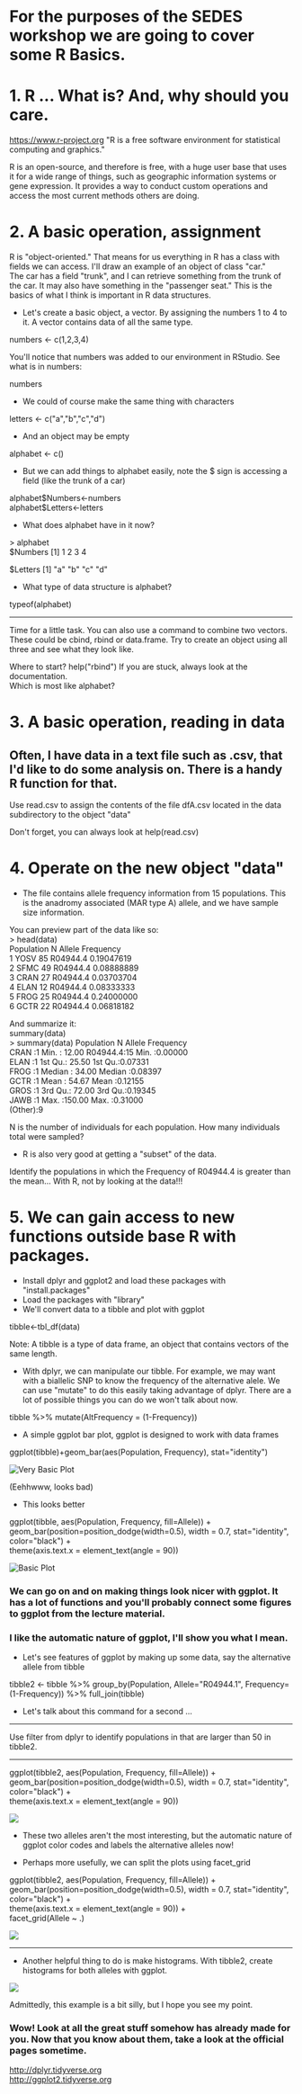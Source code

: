 # For the purposes of the SEDES workshop we are going to cover some R Basics.

# 1.  R ... What is? And, why should you care.

https://www.r-project.org "R is a free software environment for statistical computing and graphics."

R is an open-source, and therefore is free, with a huge user base that uses it for a wide range of things, such as geographic information systems or gene expression. It provides a way to conduct custom operations and access the most current methods others are doing. 

# 2.  A basic operation, assignment

R is "object-oriented." That means for us everything in R has a class with fields we can access. I'll draw an example of an object of class "car."  
The car has a field "trunk", and I can retrieve something from the trunk of the car. It may also have something in the "passenger seat." This is the basics of what I think is important in R data structures.

  * Let's create a basic object, a vector. By assigning the numbers 1 to 4 to it. A vector contains data of all the same type.
  
numbers <- c(1,2,3,4)

You'll notice that numbers was added to our environment in RStudio. See what is in numbers:

numbers

  * We could of course make the same thing with characters

letters <- c("a","b","c","d")

  * And an object may be empty

alphabet <- c()

  * But we can add things to alphabet easily, note the $ sign is accessing a field (like the trunk of a car) 

alphabet\$Numbers<-numbers  
alphabet\$Letters<-letters

  * What does alphabet have in it now?

\> alphabet  
\$Numbers
[1] 1 2 3 4

\$Letters
[1] "a" "b" "c" "d"

  * What type of data structure is alphabet?

typeof(alphabet)

---
Time for a little task. You can also use a command to combine two vectors. These could be cbind, rbind or data.frame. Try to create an object using all three and see what they look like.

Where to start? help("rbind") If you are stuck, always look at the documentation.  
Which is most like alphabet?

# 3.  A basic operation, reading in data
Often, I have data in a text file such as .csv, that I'd like to do some analysis on. There is a handy R function for that.
---
Use read.csv to assign the contents of the file dfA.csv located in the data subdirectory to the object "data"
  
Don't forget, you can always look at help(read.csv)
  
# 4.  Operate on the new object "data"
  * The file contains allele frequency information from 15 populations. This is the anadromy associated (MAR type A) allele, and we have sample size information.

You can preview part of the data like so:  
\> head(data)  
  Population  N   Allele  Frequency  
1       YOSV 85 R04944.4 0.19047619  
2       SFMC 49 R04944.4 0.08888889  
3       CRAN 27 R04944.4 0.03703704  
4       ELAN 12 R04944.4 0.08333333  
5       FROG 25 R04944.4 0.24000000  
6       GCTR 22 R04944.4 0.06818182  

And summarize it:  
summary(data)  
\> summary(data)
   Population       N               Allele     Frequency        
 CRAN   :1    Min.   : 12.00   R04944.4:15   Min.   :0.00000    
 ELAN   :1    1st Qu.: 25.50                 1st Qu.:0.07331    
 FROG   :1    Median : 34.00                 Median :0.08397    
 GCTR   :1    Mean   : 54.67                 Mean   :0.12155    
 GROS   :1    3rd Qu.: 72.00                 3rd Qu.:0.19345    
 JAWB   :1    Max.   :150.00                 Max.   :0.31000    
 (Other):9                                                      


N is the number of individuals for each population. How many individuals total were sampled?

  * R is also very good at getting a "subset" of the data.  
  
Identify the populations in which the Frequency of R04944.4 is greater than the mean... With R, not by looking at the data!!!

# 5.  We can gain access to new functions outside base R with packages.

  * Install dplyr and ggplot2 and load these packages with "install.packages"
  * Load the packages with "library"
  * We'll convert data to a tibble and plot with ggplot

tibble<-tbl\_df(data)

Note: A tibble is a type of data frame, an object that contains vectors of the same length. 

  * With dplyr, we can manipulate our tibble. For example, we may want with a biallelic SNP to know the frequency of the alternative alele. We can use "mutate" to do this easily taking advantage of dplyr. There are a lot of possible things you can do we won't talk about now.

tibble \%\>\% mutate(AltFrequency = (1-Frequency))

  * A simple ggplot bar plot, ggplot is designed to work with data frames

ggplot(tibble)+geom\_bar(aes(Population, Frequency), stat="identity")  

![Very Basic Plot](./examples/bplot1.png)  

(Eehhwww, looks bad)  

  * This looks better  
  
ggplot(tibble, aes(Population, Frequency, fill=Allele)) +  
    geom_bar(position=position_dodge(width=0.5), width = 0.7, stat="identity", color="black") +  
    theme(axis.text.x = element_text(angle = 90))  

![Basic Plot](./examples/bplot2.png)  


### We can go on and on making things look nicer with ggplot. It has a lot of functions and you'll probably connect some figures to ggplot from the lecture material.

### I like the automatic nature of ggplot, I'll show you what I mean.

  *  Let's see features of ggplot by making up some data, say the alternative allele from tibble  

tibble2 <- tibble \%\>\% group\_by(Population, Allele="R04944.1", Frequency=(1-Frequency)) \%\>\% full\_join(tibble)

  * Let's talk about this command for a second ...  
  
---

Use  filter from dplyr to identify populations in that are larger than 50 in tibble2.

---

ggplot(tibble2, aes(Population, Frequency, fill=Allele)) +  
    geom_bar(position=position_dodge(width=0.5), width = 0.7, stat="identity", color="black") +  
    theme(axis.text.x = element_text(angle = 90))  

![](./examples/bplot3.png)  


  * These two alleles aren't the most interesting, but the automatic nature of ggplot color codes and labels the alternative alleles now!  
  
  *  Perhaps more usefully, we can split the plots using facet_grid  
  
  ggplot(tibble2, aes(Population, Frequency, fill=Allele)) +  
    geom_bar(position=position_dodge(width=0.5), width = 0.7, stat="identity", color="black") +  
    theme(axis.text.x = element_text(angle = 90)) +  
    facet_grid(Allele ~ .)  

![](./examples/bplot4.png)  

---

  * Another helpful thing to do is make histograms. With tibble2, create histograms for both alleles with ggplot.

![](./examples/histo.png)  

Admittedly, this example is a bit silly, but I hope you see my point.

### Wow! Look at all the great stuff somehow has already made for you. Now that you know about them, take a look at the official pages sometime.  

http://dplyr.tidyverse.org  
http://ggplot2.tidyverse.org  


